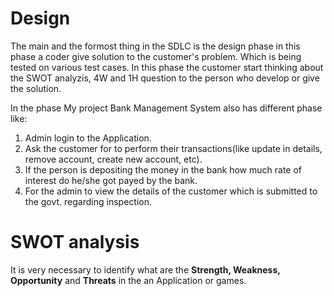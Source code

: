 #  Design

The main and the formost thing in the SDLC is  the design phase in this phase a coder give solution to the customer's problem. Which is being tested on various test cases. In this phase the customer start thinking about the SWOT analyzis, 4W and 1H question to the person who develop or give the solution.

In the phase My project Bank Management System also has different phase like:
1. Admin login to the Application.
2. Ask the customer for to perform their transactions(like update in details, remove account, create new account, etc). 
3. If the person is depositing the money in the bank how much rate of interest do he/she got payed by the bank.
4. For the admin to view the details of the customer which is submitted to the govt. regarding inspection.


#  SWOT analysis
It is very necessary to identify what are the **Strength, Weakness, Opportunity** and **Threats** in the an Application or games. 
